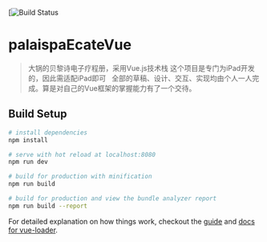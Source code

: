 [![Build Status](https://travis-ci.org/ChinaBigPan/palaispaEcateVue.svg?branch=master)

# palaispaEcateVue

> 大锅的贝黎诗电子疗程册，采用Vue.js技术栈
> 这个项目是专门为iPad开发的，因此需适配iPad即可
 
> 全部的草稿、设计、交互、实现均由个人一人完成。算是对自己的Vue框架的掌握能力有了一个交待。

## Build Setup

``` bash
# install dependencies
npm install

# serve with hot reload at localhost:8080
npm run dev

# build for production with minification
npm run build

# build for production and view the bundle analyzer report
npm run build --report
```

For detailed explanation on how things work, checkout the [guide](http://vuejs-templates.github.io/webpack/) and [docs for vue-loader](http://vuejs.github.io/vue-loader).
